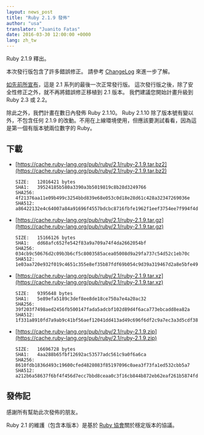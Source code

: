 ```yaml
---
layout: news_post
title: "Ruby 2.1.9 發佈"
author: "usa"
translator: "Juanito Fatas"
date: 2016-03-30 12:00:00 +0000
lang: zh_tw
---
```


Ruby 2.1.9 釋出。

本次發行版包含了許多錯誤修正。
請參考 [ChangeLog](https://svn.ruby-lang.org/repos/ruby/tags/v2_1_9/ChangeLog)
來進一步了解。

[如先前所宣布](https://www.ruby-lang.org/zh_tw/news/2016/02/24/support-plan-of-ruby-2-0-0-and-2-1/)，這是 2.1 系列的最後一次正常發行版。
這次發行版之後，除了安全性修正之外，就不再將錯誤修正移植到 2.1 版本。
我們建議您開始計畫升級到 Ruby 2.3 或 2.2。

除此之外，我們計畫在數日內發佈 Ruby 2.1.10。
Ruby 2.1.10 除了版本號有變以外，不包含任何 2.1.9 的改動。不用在上線環境使用，但應該要測試看看，因為這是第一個有版本號兩位數字的 Ruby。

## 下載

* [https://cache.ruby-lang.org/pub/ruby/2.1/ruby-2.1.9.tar.bz2](https://cache.ruby-lang.org/pub/ruby/2.1/ruby-2.1.9.tar.bz2)

      SIZE:   12016421 bytes
      SHA1:   39524185b580a3390a3b5019819c8b28d3249766
      SHA256: 4f21376aa11e09b499c3254bbd839e68e053c0d18e28d61c428a32347269036e
      SHA512: a86422132e4c64007a84a91696f4557bdcbc8716fbfe1962f1eef3754ee7f994f4de0b5b7e7231c25057515767040d5c4af33339750b6db15744662e9bd24f38

* [https://cache.ruby-lang.org/pub/ruby/2.1/ruby-2.1.9.tar.gz](https://cache.ruby-lang.org/pub/ruby/2.1/ruby-2.1.9.tar.gz)

      SIZE:   15166126 bytes
      SHA1:   dd68afc652fe542f83a9a709a74f4da2662054bf
      SHA256: 034cb9c50676d2c09b3b6cf5c8003585acea05008d9a29fa737c54d52c1eb70c
      SHA512: 1e03aa720e932f019c4651c355e8ef35b87fdf69b054c9d39a319467d2a8e5bfe4995cbacd9add36b832c77761a47c9d1040f00e856ad5888d69ec7221455e35

* [https://cache.ruby-lang.org/pub/ruby/2.1/ruby-2.1.9.tar.xz](https://cache.ruby-lang.org/pub/ruby/2.1/ruby-2.1.9.tar.xz)

      SIZE:   9395648 bytes
      SHA1:   5e89efa5189c3def8ee8de18ce750a7e4a20ac32
      SHA256: 39f203f7498aed2456fb500147fada5adcbf102d89d4f6aca773ebcadd8ea82a
      SHA512: 1f331a8910fd7a9ab9c41bf56aef12041dd413ad49c696f6df2c9a7ec3a3d5cdf383f2a3d30949ea37b8ecb39f50355e526412b36ed4e07b60733d9db4d2bd14

* [https://cache.ruby-lang.org/pub/ruby/2.1/ruby-2.1.9.zip](https://cache.ruby-lang.org/pub/ruby/2.1/ruby-2.1.9.zip)

      SIZE:   16696728 bytes
      SHA1:   4aa288b65fbf12692ac53577adc561c9a0f6a6ca
      SHA256: 8610fdb1836d493c19600cfed4828083f85197096c0aea3f73fa1ed532cbb5a7
      SHA512: a212b6a58637f6bf4f456d7ecc7bbd8ceaa0c3f16cb844b872eb62eaf261b5874fdb79705241d05a356fcdc1d3fdd8a94fcd8e6ca62190e9f544c8f45a9f41af

## 發佈記

感謝所有幫助此次發佈的朋友。

Ruby 2.1 的維護（包含本版本）是基於 [Ruby 協會](http://www.ruby.or.jp/)關於穩定版本的協議。
